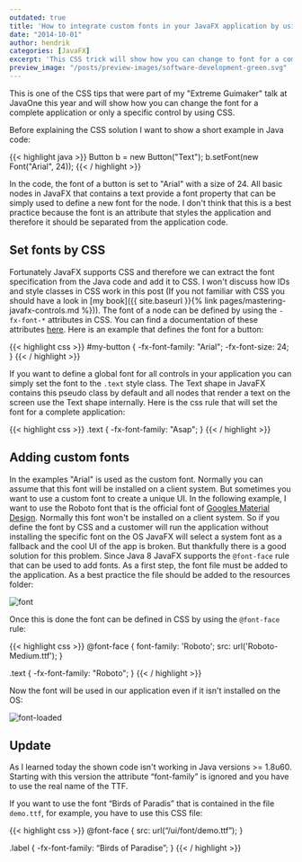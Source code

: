 ```yaml
---
outdated: true
title: 'How to integrate custom fonts in your JavaFX application by using CSS'
date: "2014-10-01"
author: hendrik
categories: [JavaFX]
excerpt: 'This CSS trick will show how you can change to font for a complete application or only a specific control by using CSS.'
preview_image: "/posts/preview-images/software-development-green.svg"
---
```

This is one of the CSS tips that were part of my "Extreme Guimaker" talk at JavaOne this year and will show how you can change the font for a complete application or only a specific control by using CSS.

Before explaining the CSS solution I want to show a short example in Java code:

{{< highlight java >}}
Button b = new Button("Text");
b.setFont(new Font("Arial", 24));
{{< / highlight >}}

In the code, the font of a button is set to "Arial" with a size of 24. All basic nodes in JavaFX that contains a text provide a font property that can be simply used to define a new font for the node. I don't think that this is a best practice because the font is an attribute that styles the application and therefore it should be separated from the application code.

## Set fonts by CSS

Fortunately JavaFX supports CSS and therefore we can extract the font specification from the Java code and add it to CSS. I won't discuss how IDs and style classes in CSS work in this post (If you not familiar with CSS you should have a look in [my book]({{ site.baseurl }}{% link pages/mastering-javafx-controls.md %})). The font of a node can be defined by using the `-fx-font-*` attributes in CSS. You can find a documentation of these attributes [here](http://docs.oracle.com/javase/8/javafx/api/javafx/scene/doc-files/cssref.html#typefont). Here is an example that defines the font for a button:

{{< highlight css >}}
#my-button {
  -fx-font-family: "Arial";
  -fx-font-size: 24;
}
{{< / highlight >}}

If you want to define a global font for all controls in your application you can simply set the font to the `.text` style class. The Text shape in JavaFX contains this pseudo class by default and all nodes that render a text on the screen use the Text shape internally. Here is the css rule that will set the font for a complete application:

{{< highlight css >}}
.text {
    -fx-font-family: "Asap";
}
{{< / highlight >}}

## Adding custom fonts

In the examples "Arial" is used as the custom font. Normally you can assume that this font will be installed on a client system. But sometimes you want to use a custom font to create a unique UI. In the following example, I want to use the Roboto font that is the official font of [Googles Material Design](http://www.google.com/design/spec/style/typography.html#typography-roboto). Normally this font won't be installed on a client system. So if you define the font by CSS and a customer will run the application without installing the specific font on the OS JavaFX will select a system font as a fallback and the cool UI of the app is broken. But thankfully there is a good solution for this problem. Since Java 8 JavaFX supports the `@font-face` rule that can be used to add fonts. As a first step, the font file must be added to the application. As a best practice the file should be added to the resources folder:

![font](/posts/guigarage-legacy/font.png)

Once this is done the font can be defined in CSS by using the `@font-face` rule:

{{< highlight css >}}
@font-face {
    font-family: 'Roboto';
    src: url('Roboto-Medium.ttf');
}

.text {
    -fx-font-family: "Roboto";
}
{{< / highlight >}}

Now the font will be used in our application even if it isn't installed on the OS:

![font-loaded](/posts/guigarage-legacy/font-loaded.png)

## Update

As I learned today the shown code isn't working in Java versions >= 1.8u60. Starting with this version the attribute “font-family” is ignored and you have to use the real name of the TTF.

If you want to use the font “Birds of Paradis” that is contained in the file `demo.ttf`, for example, you have to use this CSS file:

{{< highlight css >}}
@font-face {
  src: url(“/ui/font/demo.ttf”);
}

.label {
  -fx-font-family: “Birds of Paradise”;
}
{{< / highlight >}}
